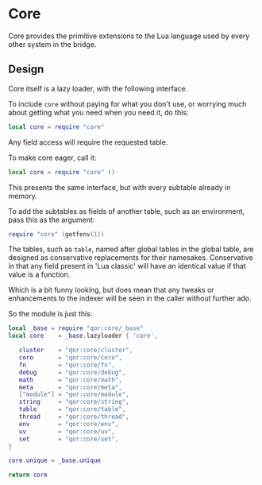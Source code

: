 # Core


  Core provides the primitive extensions to the Lua language used by every
other system in the bridge\.


## Design

Core itself is a lazy loader, with the following interface\.

To include `core` without paying for what you don't use, or worrying much
about getting what you need when you need it, do this:

```lua
local core = require "core"
```

Any field access will require the requested table\.

To make core eager, call it:

```lua
local core = require "core" ()
```

This presents the same interface, but with every subtable already in memory\.

To add the subtables as fields of another table, such as an environment,
pass this as the argument:

```lua
require "core" (getfenv(1))
```

The tables, such as `table`, named after global tables in the global table,
are designed as conservative replacements for their namesakes\.  Conservative
in that any field present in 'Lua classic' will have an identical value if
that value is a function\.


Which is a bit funny looking, but does mean that any tweaks or enhancements to
the indexer will be seen in the caller without further ado\.

So the module is just this:

```lua
local _base = require "qor:core/_base"
local core    = _base.lazyloader { 'core',

   cluster    = "qor:core/cluster",
   coro       = "qor:core/coro",
   fn         = "qor:core/fn",
   debug      = "qor:core/debug",
   math       = "qor:core/math",
   meta       = "qor:core/meta",
   ["module"] = "qor:core/module",
   string     = "qor:core/string",
   table      = "qor:core/table",
   thread     = "qor:core/thread",
   env        = "qor:core/env",
   uv         = "qor:core/uv",
   set        = "qor:core/set",
}

core.unique = _base.unique
```

```lua
return core
```

